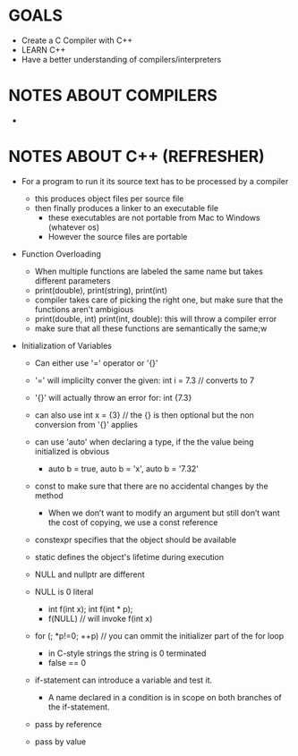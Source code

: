 # GOALS
- Create a C Compiler with C++
- LEARN C++
- Have a better understanding of compilers/interpreters

# NOTES ABOUT COMPILERS
- 

# NOTES ABOUT C++ (REFRESHER)
- For a program to run it its source text has to be processed by a compiler
    - this produces object files per source file
    - then finally produces a linker to an executable file
        - these executables are not portable from Mac to Windows (whatever os)
        - However the source files are portable 
    
- Function Overloading
    - When multiple functions are labeled the same name but takes different parameters
    - print(double), print(string), print(int)
    - compiler takes care of picking the right one, but make sure that the functions aren't ambigious
    - print(double, int) print(int, double): this will throw a compiler error
    - make sure that all these functions are semantically the same;w

- Initialization of Variables
    - Can either use '=' operator or '{}' 
    - '=' will implicilty conver the given: int i = 7.3 // converts to 7
    - '{}' will actually throw an error for: int {7.3}
    - can also use int x = {3} // the {} is then optional but the non conversion from '{}' applies
    - can use 'auto' when declaring a type, if the the value being initialized is obvious
        - auto b = true, auto b = 'x', auto b = '7.32'
    
    - const to make sure that there are no accidental changes by the method
        - When we don’t want to modify an argument but still don’t want the cost of copying, we use a const reference
    - constexpr specifies that the object should be available
    - static defines the object's lifetime during execution

    - NULL and nullptr are different
    - NULL is 0 literal
        - int f(int x); int f(int * p);
        - f(NULL) // will invoke f(int x)
    - for (; *p!=0; ++p) // you can ommit the initializer part of the for loop
        - in C-style strings the string is 0 terminated
        - false == 0

    - if-statement can introduce a variable and test it.
        - A name declared in a condition is in scope on both branches of the if-statement.

    - pass by reference

    - pass by value